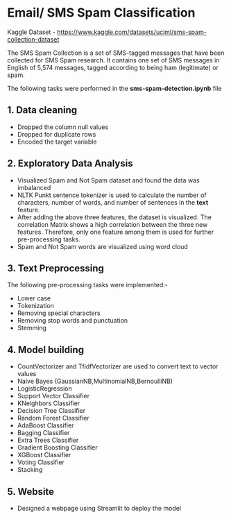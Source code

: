 # Email/ SMS Spam Classification

Kaggle Dataset - https://www.kaggle.com/datasets/uciml/sms-spam-collection-dataset

The SMS Spam Collection is a set of SMS-tagged messages that have been collected for SMS Spam research. It contains one set of SMS messages in English of 5,574 messages, tagged according to being ham (legitimate) or spam.

The following tasks were performed in the **sms-spam-detection.ipynb** file

## 1. Data cleaning
- Dropped the column null values
- Dropped for duplicate rows
- Encoded the target variable
  
## 2. Exploratory Data Analysis
- Visualized Spam and Not Spam dataset and found the data was imbalanced
- NLTK Punkt sentence tokenizer is used to calculate the number of characters, number of words, and number of sentences in the **text** feature.
- After adding the above three features, the dataset is visualized. The correlation Matrix shows a high correlation between the three new features. Therefore, only one feature among them is used for further pre-processing tasks.
- Spam and Not Spam words are visualized using word cloud 

## 3. Text Preprocessing
The following pre-processing tasks were implemented:-
- Lower case
- Tokenization
- Removing special characters
- Removing stop words and punctuation
- Stemming
  
## 4. Model building
- CountVectorizer and TfidfVectorizer are used to convert text to vector values
- Naive Bayes (GaussianNB,MultinomialNB,BernoulliNB)
- LogisticRegression
- Support Vector Classifier
- KNeighbors Classifier
- Decision Tree Classifier
- Random Forest Classifier
- AdaBoost Classifier
- Bagging Classifier
- Extra Trees Classifier
- Gradient Boosting Classifier
- XGBoost Classifier
- Voting Classifier
- Stacking
   
## 5. Website
- Designed a webpage using Streamlit to deploy the model

